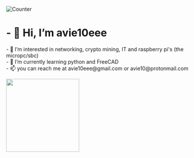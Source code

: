 ![Counter](https://komarev.com/ghpvc/?username=avie10eee)
<h1>- 👋 Hi, I’m avie10eee </h1>

<p>- 👀 I’m interested in networking, crypto mining, IT and raspberry pi's (the micropc/sbc)<br>
- 🌱 I’m currently learning python and FreeCAD<br>
- 📫 you can reach me at avie10eee@gmail.com or avie10@protonmail.com </p>
<img src="https://user-images.githubusercontent.com/105246539/192663793-0fa67a06-357d-4b50-92dd-22b3119ccdd8.jpeg" height="198" width="198">

